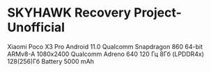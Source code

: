 # SKYHAWK Recovery Project-Unofficial
Xiaomi Poco X3 Pro
Android 11.0 
Qualcomm Snapdragon 860 
64-bit ARMv8-A 
1080x2400 
Qualcomm Adreno 640 120 Гц
8Гб (LPDDR4x)
128(256)Гб
Battery 5000 mAh
